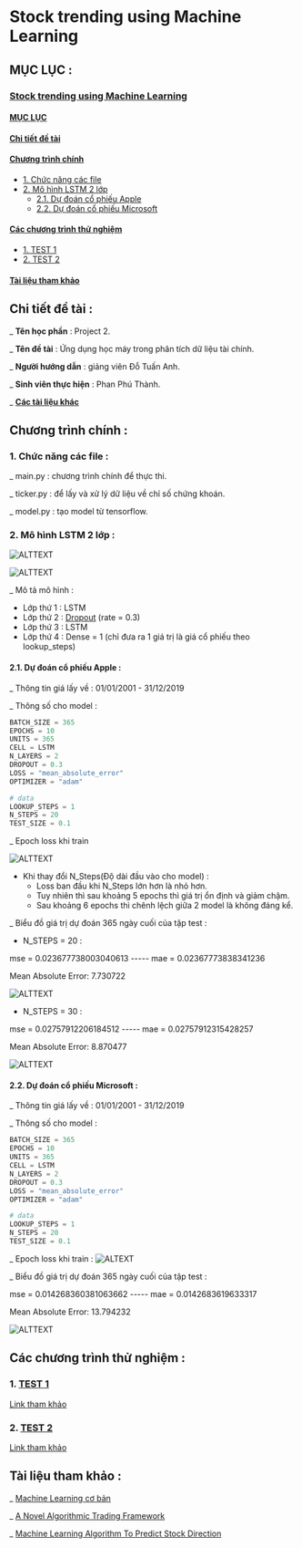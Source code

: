 # Stock trending using Machine Learning

## MỤC LỤC : 

### [Stock trending using Machine Learning](#stock-trending-using-machine-learning)
#### [MỤC LỤC](#mục-lục-)
#### [Chi tiết đề tài](#chi-tiết-đề-tài-)
#### [Chương trình chính](#chương-trình-chính-)
- [1. Chức năng các file](#1-chức-năng-các-file-)
- [2. Mô hình LSTM 2 lớp](#2-mô-hình-lstm-2-lớp-)
    - [2.1. Dự đoán cổ phiếu Apple](#21-dự-đoán-cổ-phiếu-apple-)
    - [2.2. Dự đoán cổ phiếu Microsoft](#22-dự-đoán-cổ-phiếu-microsoft-)
#### [Các chương trình thử nghiệm](#các-chương-trình-thử-nghiệm-)
- [1. TEST 1](https://github.com/ThanhPP/HUST_20192_Project2/tree/master/Test124032020)
- [2. TEST 2](https://github.com/ThanhPP/HUST_20192_Project2/tree/master/Test042020)
#### [Tài liệu tham khảo](#tài-liệu-tham-khảo-)

## Chi tiết đề tài : 

_ **Tên học phần** : Project 2.

_ **Tên đề tài** : Ứng dụng học máy trong phân tích dữ liệu tài chính.

_ **Người hướng dẫn** : giảng viên Đỗ Tuấn Anh.

_ **Sinh viên thực hiện** : Phan Phú Thành.

_ [**Các tài liệu khác**](https://drive.google.com/open?id=1bVA8XYJ_cDb9mNIbi9VGlNTvnni_0VFJ)

## Chương trình chính :

### 1. Chức năng các file :

_ main.py : chương trình chính để thực thi.

_ ticker.py : để lấy và xử lý dữ liệu về chỉ số chứng khoán.

_ model.py : tạo model từ tensorflow.

### 2. Mô hình LSTM 2 lớp : 

![ALTTEXT](img/LSTM_2Layers_Graph.png)

![ALTTEXT](img/LSTM_2Layers_Summary.png)

_ Mô tả mô hình :
- Lớp thứ 1 : LSTM
- Lớp thứ 2 : [Dropout](https://www.phamduytung.com/blog/2019-05-05-deep-learning-dropout/) (rate = 0.3)
- Lớp thứ 3 : LSTM
- Lớp thứ 4 : Dense = 1 (chỉ đưa ra 1 giá trị là giá cổ phiếu theo lookup_steps)

#### 2.1. Dự đoán cổ phiếu Apple :
_ Thông tin giá lấy về : 01/01/2001 - 31/12/2019

_ Thông số cho model :
```python
BATCH_SIZE = 365
EPOCHS = 10
UNITS = 365
CELL = LSTM
N_LAYERS = 2
DROPOUT = 0.3
LOSS = "mean_absolute_error"
OPTIMIZER = "adam"

# data
LOOKUP_STEPS = 1
N_STEPS = 20
TEST_SIZE = 0.1
```

_ Epoch loss khi train 

![ALTTEXT](img/AAPL_LSTM_2_Layers_NSteps_28-04-2020.png)

- Khi thay đổi N_Steps(Độ dài đầu vào cho model) :
    - Loss ban đầu khi N_Steps lớn hơn là nhỏ hơn.
    - Tuy nhiên thì sau khoảng 5 epochs thì giá trị ổn định và giảm chậm.
    - Sau khoảng 6 epochs thì chênh lệch giữa 2 model là không đáng kể.
    
_ Biểu đồ giá trị dự đoán 365 ngày cuối của tập test :
- N_STEPS = 20 : 

mse = 0.023677738003040613 ----- mae = 0.02367773838341236

Mean Absolute Error: 7.730722

![ALTTEXT](img/AAPL_LSTM_2_Layers_NSteps20_Graph_28-04-2020.png)

- N_STEPS = 30 :

mse = 0.02757912206184512 ----- mae = 0.02757912315428257

Mean Absolute Error: 8.870477

![ALTTEXT](img/AAPL_LSTM_2_Layers_NSteps30_Graph_28-04-2020.png)
    

    
#### 2.2. Dự đoán cổ phiếu Microsoft :
_ Thông tin giá lấy về : 01/01/2001 - 31/12/2019

_ Thông số cho model :
```python
BATCH_SIZE = 365
EPOCHS = 10
UNITS = 365
CELL = LSTM
N_LAYERS = 2
DROPOUT = 0.3
LOSS = "mean_absolute_error"
OPTIMIZER = "adam"

# data
LOOKUP_STEPS = 1
N_STEPS = 20
TEST_SIZE = 0.1
```

_ Epoch loss khi train :
![ALTEXT](img/MSFT_LSTM_2_Layers_NSteps_28-04-2020.png)

_ Biểu đồ giá trị dự đoán 365 ngày cuối của tập test :

mse = 0.014268360381063662 ----- mae = 0.0142683619633317

Mean Absolute Error: 13.794232

![ALTTEXT](img/MSFT_LSTM_2_Layers_NSteps20_Graph_28-04-2020.png)

## Các chương trình thử nghiệm :

### 1. [TEST 1](https://github.com/ThanhPP/HUST_20192_Project2/tree/master/Test124032020)

[Link tham khảo](https://medium.com/@jasonbamford/machine-learning-algorithm-to-predict-stock-direction-d54b7666cc7c)

### 2. [TEST 2](https://github.com/ThanhPP/HUST_20192_Project2/tree/master/Test042020)

[Link tham khảo](https://www.thepythoncode.com/article/stock-price-prediction-in-python-using-tensorflow-2-and-keras)

## Tài liệu tham khảo : 

_ [Machine Learning cơ bản](https://drive.google.com/open?id=0B7ujsutwirjXLXlwcnZUTjVVRXVjd19WNlVmREdac0xFNGIw)

_ [A Novel Algorithmic Trading Framework](https://drive.google.com/open?id=0B7ujsutwirjXc2YzVWdYWUZUZnBzNEp1MXotNVhrUEpfTmlj)

_ [Machine Learning Algorithm To Predict Stock Direction](https://medium.com/@jasonbamford/machine-learning-algorithm-to-predict-stock-direction-d54b7666cc7c)